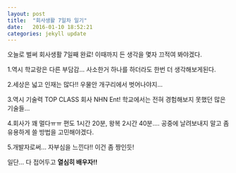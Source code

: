 ```yaml
---
layout: post
title:  "회사생활 7일차 일기"
date:   2016-01-10 18:52:21
categories: jekyll update
---
```

오늘로 벌써 회사생활 7일째 완료! 이때까지 든 생각을 몇자 끄적여 봐야겠다.


1.역시 학교랑은 다른 부담감... 사소한거 하나를 하더라도 한번 더 생각해보게된다.

2.세상은 넓고 인재는 많다!! 우물안 개구리에서 벗어나야지...

3.역시 기술력 TOP CLASS 회사 NHN Ent! 학교에서는 전혀 경험해보지 못했던 많은 기술들...

4.회사가 꽤 멀다ㅠㅠ 편도 1시간 20분, 왕복 2시간 40분.... 공중에 날려보내지 말고 좀 유용하게 쓸 방법을 고민해야겠다.

5.개발자로써... 자부심을 느낀다!! 이건 좀 짱인듯!


일단... 다 접어두고 **열심히 배우자!!**